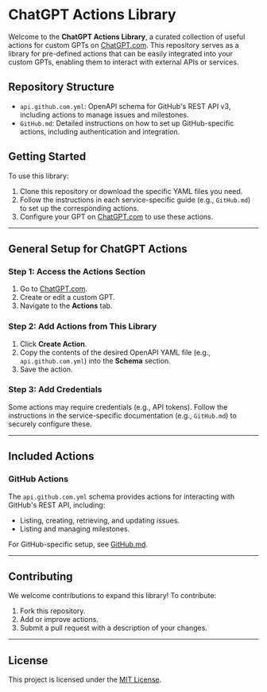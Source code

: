 # ChatGPT Actions Library

Welcome to the **ChatGPT Actions Library**, a curated collection of useful actions for custom GPTs on [ChatGPT.com](https://chat.openai.com/). This repository serves as a library for pre-defined actions that can be easily integrated into your custom GPTs, enabling them to interact with external APIs or services.

## Repository Structure

- `api.github.com.yml`: OpenAPI schema for GitHub's REST API v3, including actions to manage issues and milestones.
- `GitHub.md`: Detailed instructions on how to set up GitHub-specific actions, including authentication and integration.

## Getting Started

To use this library:
1. Clone this repository or download the specific YAML files you need.
2. Follow the instructions in each service-specific guide (e.g., `GitHub.md`) to set up the corresponding actions.
3. Configure your GPT on [ChatGPT.com](https://chat.openai.com/) to use these actions.

---

## General Setup for ChatGPT Actions

### Step 1: Access the Actions Section
1. Go to [ChatGPT.com](https://chat.openai.com/).
2. Create or edit a custom GPT.
3. Navigate to the **Actions** tab.

### Step 2: Add Actions from This Library
1. Click **Create Action**.
2. Copy the contents of the desired OpenAPI YAML file (e.g., `api.github.com.yml`) into the **Schema** section.
3. Save the action.

### Step 3: Add Credentials
Some actions may require credentials (e.g., API tokens). Follow the instructions in the service-specific documentation (e.g., `GitHub.md`) to securely configure these.

---

## Included Actions

### GitHub Actions
The `api.github.com.yml` schema provides actions for interacting with GitHub's REST API, including:
- Listing, creating, retrieving, and updating issues.
- Listing and managing milestones.

For GitHub-specific setup, see [GitHub.md](./GitHub.md).

---

## Contributing

We welcome contributions to expand this library! To contribute:
1. Fork this repository.
2. Add or improve actions.
3. Submit a pull request with a description of your changes.

---

## License

This project is licensed under the [MIT License](https://spdx.org/licenses/MIT.html).
